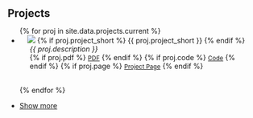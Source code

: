<!-- adapted from news.md -->

<h1 id="news"></h1>

<h2 style="margin: 60px 0px 10px;">Projects</h2>

<ul>
<!-- current projects -->
{% for proj in site.data.projects.current %}
<li>
<div class="pub-row">
  <div class="col-sm-3 abbr" style="position: relative;padding-right: 15px;padding-left: 15px;">
    <img src="{{ proj.image }}" class="teaser img-fluid z-depth-1" style="width=100;height=40%">
            {% if proj.project_short %} 
            <abbr class="badge">{{ proj.project_short }}</abbr>
            {% endif %}
  </div>
  <div class="col-sm-9" style="position: relative;padding-right: 15px;padding-left: 20px;">      
      <div class="proj_description"><em>{{ proj.description }}</em> </div>
    <div class="links">
      {% if proj.pdf %} 
      <a href="{{ proj.pdf }}" class="btn btn-sm z-depth-0" role="button" target="_blank" style="font-size:12px;">PDF</a>
      {% endif %}
      {% if proj.code %} 
      <a href="{{ proj.code }}" class="btn btn-sm z-depth-0" role="button" target="_blank" style="font-size:12px;">Code</a>
      {% endif %}
      {% if proj.page %} 
      <a href="{{ proj.page }}" class="btn btn-sm z-depth-0" role="button" target="_blank" style="font-size:12px;">Project Page</a>
      {% endif %}
    </div>
  </div>
</div>
</li>

<br>

{% endfor %}



<!-- old projects -->
<li> <a href="javascript:toggle_vis('newsmore')">Show more</a> </li>
<div id="newsmore" style="display:none">

{% for proj in site.data.projects.old %}
<li>
<div class="pub-row">
  <div class="col-sm-3 abbr" style="position: relative;padding-right: 15px;padding-left: 15px;">
    <img src="{{ proj.image }}" class="teaser img-fluid z-depth-1" style="width=100;height=40%">
            {% if proj.project_short %} 
            <abbr class="badge">{{ proj.project_short }}</abbr>
            {% endif %}
  </div>
  <div class="col-sm-9" style="position: relative;padding-right: 15px;padding-left: 20px;">      
      <div class="proj_description"><em>{{ proj.description }}</em> </div>
    <div class="links">
      {% if proj.pdf %} 
      <a href="{{ proj.pdf }}" class="btn btn-sm z-depth-0" role="button" target="_blank" style="font-size:12px;">PDF</a>
      {% endif %}
      {% if proj.code %} 
      <a href="{{ proj.code }}" class="btn btn-sm z-depth-0" role="button" target="_blank" style="font-size:12px;">Code</a>
      {% endif %}
      {% if proj.page %} 
      <a href="{{ proj.page }}" class="btn btn-sm z-depth-0" role="button" target="_blank" style="font-size:12px;">Project Page</a>
      {% endif %}
    </div>
  </div>
</div>
</li>

<br>

{% endfor %}
</div>

</ul>
